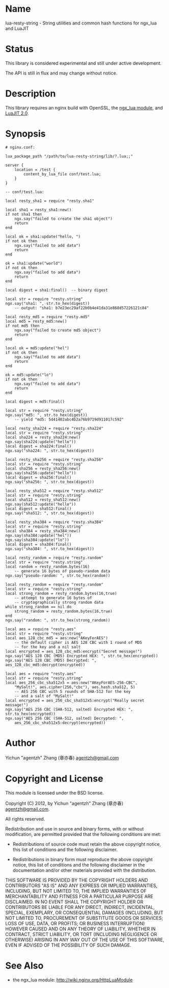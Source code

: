 Name
====

lua-resty-string - String utilities and common hash functions for ngx_lua and LuaJIT

Status
======

This library is considered experimental and still under active development.

The API is still in flux and may change without notice.

Description
===========

This library requires an nginx build with OpenSSL,
the [ngx_lua module](http://wiki.nginx.org/HttpLuaModule), and [LuaJIT 2.0](http://luajit.org/luajit.html).

Synopsis
========

    # nginx.conf:

    lua_package_path "/path/to/lua-resty-string/lib/?.lua;;"

    server {
        location = /test {
            content_by_lua_file conf/test.lua;
        }
    }

    -- conf/test.lua:

    local resty_sha1 = require "resty.sha1"

    local sha1 = resty_sha1:new()
    if not sha1 then
        ngx.say("failed to create the sha1 object")
        return
    end

    local ok = sha1:update("hello, ")
    if not ok then
        ngx.say("failed to add data")
        return
    end

    ok = sha1:update("world")
    if not ok then
        ngx.say("failed to add data")
        return
    end

    local digest = sha1:final()  -- binary digest

    local str = require "resty.string"
    ngx.say("sha1: ", str.to_hex(digest))
        -- output: "sha1: b7e23ec29af22b0b4e41da31e868d57226121c84"

    local resty_md5 = require "resty.md5"
    local md5 = resty_md5:new()
    if not md5 then
        ngx.say("failed to create md5 object")
        return
    end

    local ok = md5:update("hel")
    if not ok then
        ngx.say("failed to add data")
        return
    end

    ok = md5:update("lo")
    if not ok then
        ngx.say("failed to add data")
        return
    end

    local digest = md5:final()

    local str = require "resty.string"
    ngx.say("md5: ", str.to_hex(digest))
        -- yield "md5: 5d41402abc4b2a76b9719d911017c592"

    local resty_sha224 = require "resty.sha224"
    local str = require "resty.string"
    local sha224 = resty_sha224:new()
    ngx.say(sha224:update("hello"))
    local digest = sha224:final()
    ngx.say("sha224: ", str.to_hex(digest))

    local resty_sha256 = require "resty.sha256"
    local str = require "resty.string"
    local sha256 = resty_sha256:new()
    ngx.say(sha256:update("hello"))
    local digest = sha256:final()
    ngx.say("sha256: ", str.to_hex(digest))

    local resty_sha512 = require "resty.sha512"
    local str = require "resty.string"
    local sha512 = resty_sha512:new()
    ngx.say(sha512:update("hello"))
    local digest = sha512:final()
    ngx.say("sha512: ", str.to_hex(digest))

    local resty_sha384 = require "resty.sha384"
    local str = require "resty.string"
    local sha384 = resty_sha384:new()
    ngx.say(sha384:update("hel"))
    ngx.say(sha384:update("lo"))
    local digest = sha384:final()
    ngx.say("sha384: ", str.to_hex(digest))

    local resty_random = require "resty.random"
    local str = require "resty.string"
    local random = resty_random.bytes(16)
        -- generate 16 bytes of pseudo-random data
    ngx.say("pseudo-random: ", str.to_hex(random))

    local resty_random = require "resty.random"
    local str = require "resty.string"
    local strong_random = resty_random.bytes(16,true)
        -- attempt to generate 16 bytes of
        -- cryptographically strong random data
    while strong_random == nil do
        strong_random = resty_random.bytes(16,true)
    end
    ngx.say("random: ", str.to_hex(strong_random))

    local aes = require "resty.aes"
    local str = require "resty.string"
    local aes_128_cbc_md5 = aes:new("AKeyForAES")
        -- the default cipher is AES 128 CBC with 1 round of MD5
        -- for the key and a nil salt
    local encrypted = aes_128_cbc_md5:encrypt("Secret message!")
    ngx.say("AES 128 CBC (MD5) Encrypted HEX: ", str.to_hex(encrypted))
    ngx.say("AES 128 CBC (MD5) Decrypted: ", aes_128_cbc_md5:decrypt(encrypted))

    local aes = require "resty.aes"
    local str = require "resty.string"
    local aes_256_cbc_sha512x5 = aes:new("AKeyForAES-256-CBC",
        "MySalt!", aes.cipher(256,"cbc"), aes.hash.sha512, 5)
        -- AES 256 CBC with 5 rounds of SHA-512 for the key
        -- and a salt of "MySalt!"
    local encrypted = aes_256_cbc_sha512x5:encrypt("Really secret message!")
    ngx.say("AES 256 CBC (SHA-512, salted) Encrypted HEX: ", str.to_hex(encrypted))
    ngx.say("AES 256 CBC (SHA-512, salted) Decrypted: ",
        aes_256_cbc_sha512x5:decrypt(encrypted))



Author
======

Yichun "agentzh" Zhang (章亦春) <agentzh@gmail.com>

Copyright and License
=====================

This module is licensed under the BSD license.

Copyright (C) 2012, by Yichun "agentzh" Zhang (章亦春) <agentzh@gmail.com>.

All rights reserved.

Redistribution and use in source and binary forms, with or without modification, are permitted provided that the following conditions are met:

* Redistributions of source code must retain the above copyright notice, this list of conditions and the following disclaimer.

* Redistributions in binary form must reproduce the above copyright notice, this list of conditions and the following disclaimer in the documentation and/or other materials provided with the distribution.

THIS SOFTWARE IS PROVIDED BY THE COPYRIGHT HOLDERS AND CONTRIBUTORS "AS IS" AND ANY EXPRESS OR IMPLIED WARRANTIES, INCLUDING, BUT NOT LIMITED TO, THE IMPLIED WARRANTIES OF MERCHANTABILITY AND FITNESS FOR A PARTICULAR PURPOSE ARE DISCLAIMED. IN NO EVENT SHALL THE COPYRIGHT HOLDER OR CONTRIBUTORS BE LIABLE FOR ANY DIRECT, INDIRECT, INCIDENTAL, SPECIAL, EXEMPLARY, OR CONSEQUENTIAL DAMAGES (INCLUDING, BUT NOT LIMITED TO, PROCUREMENT OF SUBSTITUTE GOODS OR SERVICES; LOSS OF USE, DATA, OR PROFITS; OR BUSINESS INTERRUPTION) HOWEVER CAUSED AND ON ANY THEORY OF LIABILITY, WHETHER IN CONTRACT, STRICT LIABILITY, OR TORT (INCLUDING NEGLIGENCE OR OTHERWISE) ARISING IN ANY WAY OUT OF THE USE OF THIS SOFTWARE, EVEN IF ADVISED OF THE POSSIBILITY OF SUCH DAMAGE.

See Also
========
* the ngx_lua module: http://wiki.nginx.org/HttpLuaModule

